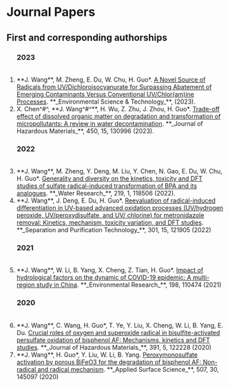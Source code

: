 # Journal Papers    

## First and corresponding authorships    

<ol>
  




### 2023    
<br>
<li>**J. Wang**, M. Zheng, E. Du, W. Chu, H. Guo*. <a href="https://pubs.acs.org/doi/abs/10.1021/acs.est.2c06327" target="_blank">A Novel Source of Radicals from UV/Dichloroisocyanurate for Surpassing Abatement of Emerging Contaminants Versus Conventional UV/Chlor(am)ine Processes</a>. **_Environmental Science & Technology_**, (2023).</li> 








<li>X. Chen^#^, **J. Wang^#^**, H. Wu, Z. Zhu, J. Zhou, H. Guo*. <a href="https://www.sciencedirect.com/science/article/pii/S0304389423002789" target="_blank">Trade-off effect of dissolved organic matter on degradation and transformation of micropollutants: A review in water decontamination</a>. **_Journal of Hazardous Materials_**, 450, 15, 130996 (2023).</li>

### 2022     
<br>
<li>**J. Wang**, M. Zheng, Y. Deng, M. Liu, Y. Chen, N. Gao, E. Du, W. Chu, H. Guo*. <a href="https://www.sciencedirect.com/science/article/pii/S0043135422004602" target="_blank">Generality and diversity on the kinetics, toxicity and DFT studies of sulfate radical-induced transformation of BPA and its analogues</a>. **_Water Research_**, 219, 1, 118506 (2022). </li>


<li>**J. Wang**, J. Deng, E. Du, H. Guo*. <a href="https://www.sciencedirect.com/science/article/pii/S1383586622014605" target="_blank">Reevaluation of radical-induced differentiation in UV-based advanced oxidation processes (UV/hydrogen peroxide, UV/peroxydisulfate, and UV/ chlorine) for metronidazole removal: Kinetics, mechanism, toxicity variation, and DFT studies</a>. **_Separation and Purification Technology_**, 301, 15, 121905 (2022) </li>





### 2021
<br>
<li>**J. Wang**, W. Li, B. Yang, X. Cheng, Z. Tian, H. Guo*. <a href="https://www.sciencedirect.com/science/article/pii/S0013935120313712" target="_blank">Impact of hydrological factors on the dynamic of COVID-19 epidemic: A multi-region study in China</a>. **_Environmental Research_**, 198, 110474 (2021) </li>

### 2020
<br>

<li>**J. Wang**, C. Wang, H. Guo*, T. Ye, Y. Liu, X. Cheng, W. Li, B. Yang, E. Du. <a href="https://www.sciencedirect.com/science/article/pii/S0304389420302168" target="_blank">Crucial roles of oxygen and superoxide radical in bisulfite-activated persulfate oxidation of bisphenol AF: Mechanisms, kinetics and DFT studies</a>. **_Journal of Hazardous Materials_**, 391, 5, 122228 (2020) </li>


<li>**J. Wang**, H. Guo*, Y. Liu, W. Li, B. Yang. <a href="https://www.sciencedirect.com/science/article/pii/S0169433219339145" target="_blank">Peroxymonosulfate activation by porous BiFeO3 for the degradation of bisphenol AF: Non-radical and radical mechanism</a>. **_Applied Surface Science_**, 507, 30, 145097 (2020) </li>

</ol>

